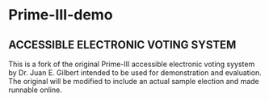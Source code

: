 # Prime-III-demo
## ACCESSIBLE ELECTRONIC VOTING SYSTEM

This is a fork of the original Prime-III accessible electronic voting syystem by Dr. Juan E. Gilbert
intended to be used for demonstration and evaluation. The original will be modified to include an
actual sample election and made runnable online.
